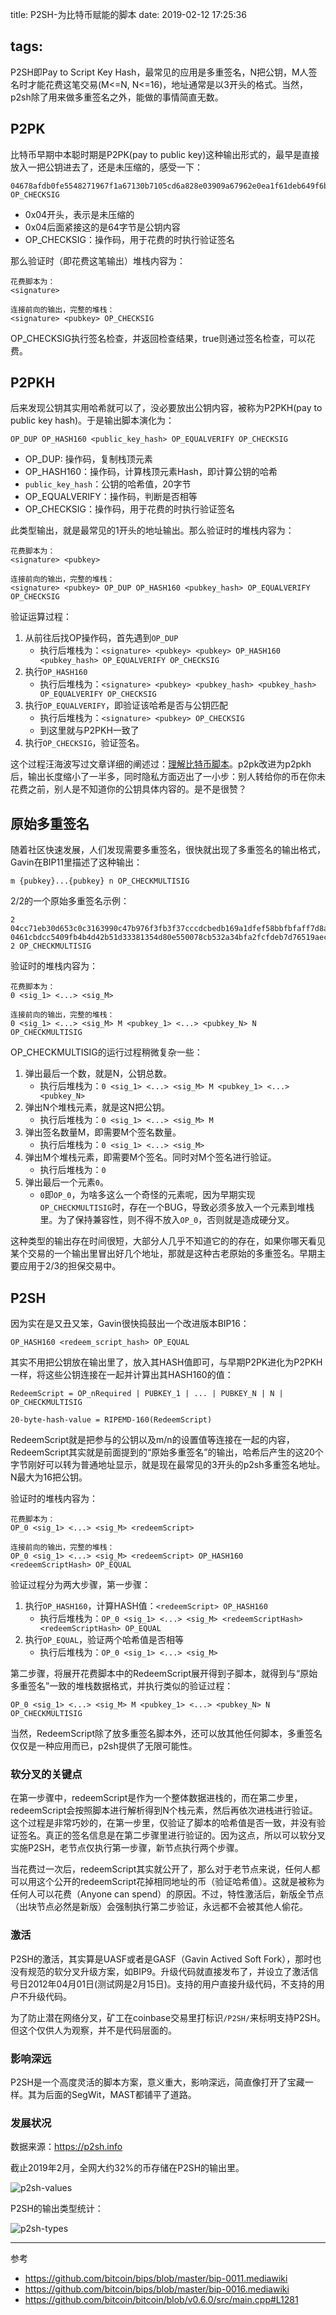 title: P2SH-为比特币赋能的脚本
date: 2019-02-12 17:25:36

tags:
---

P2SH即Pay to Script Key Hash，最常见的应用是多重签名，N把公钥，M人签名时才能花费这笔交易(M<=N, N<=16)，地址通常是以3开头的格式。当然，p2sh除了用来做多重签名之外，能做的事情简直无数。

## P2PK

比特币早期中本聪时期是P2PK(pay to public key)这种输出形式的，最早是直接放入一把公钥进去了，还是未压缩的，感受一下：

```
04678afdb0fe5548271967f1a67130b7105cd6a828e03909a67962e0ea1f61deb649f6bc3f4cef38c4f35504e51ec112de5c384df7ba0b8d578a4c702b6bf11d5f OP_CHECKSIG
```

* 0x04开头，表示是未压缩的
* 0x04后面紧接这的是64字节是公钥内容
* OP_CHECKSIG：操作码，用于花费的时执行验证签名

那么验证时（即花费这笔输出）堆栈内容为：

```
花费脚本为：
<signature>

连接前向的输出，完整的堆栈：
<signature> <pubkey> OP_CHECKSIG
```

OP_CHECKSIG执行签名检查，并返回检查结果，true则通过签名检查，可以花费。

## P2PKH

后来发现公钥其实用哈希就可以了，没必要放出公钥内容，被称为P2PKH(pay to public key hash)。于是输出脚本演化为：

```
OP_DUP OP_HASH160 <public_key_hash> OP_EQUALVERIFY OP_CHECKSIG
```

* OP_DUP: 操作码，复制栈顶元素
* OP_HASH160：操作码，计算栈顶元素Hash，即计算公钥的哈希
* `public_key_hash`：公钥的哈希值，20字节
* OP_EQUALVERIFY：操作码，判断是否相等
* OP_CHECKSIG：操作码，用于花费的时执行验证签名

此类型输出，就是最常见的1开头的地址输出。那么验证时的堆栈内容为：

```
花费脚本为：
<signature> <pubkey> 

连接前向的输出，完整的堆栈：
<signature> <pubkey> OP_DUP OP_HASH160 <pubkey_hash> OP_EQUALVERIFY OP_CHECKSIG
```

验证运算过程：

1. 从前往后找OP操作码，首先遇到`OP_DUP`
   * 执行后堆栈为：`<signature> <pubkey> <pubkey> OP_HASH160 <pubkey_hash> OP_EQUALVERIFY OP_CHECKSIG`
1. 执行`OP_HASH160`
   * 执行后堆栈为：`<signature> <pubkey> <pubkey_hash> <pubkey_hash> OP_EQUALVERIFY OP_CHECKSIG`
1. 执行`OP_EQUALVERIFY`，即验证该哈希是否与公钥匹配
   * 执行后堆栈为：`<signature> <pubkey> OP_CHECKSIG`
   * 到这里就与P2PKH一致了
1. 执行`OP_CHECKSIG`，验证签名。

这个过程汪海波写过文章详细的阐述过：[理解比特币脚本](https://panzhibiao.com/2016/04/08/understand-bitcoin-script/)。p2pk改进为p2pkh后，输出长度缩小了一半多，同时隐私方面迈出了一小步：别人转给你的币在你未花费之前，别人是不知道你的公钥具体内容的。是不是很赞？

## 原始多重签名

随着社区快速发展，人们发现需要多重签名，很快就出现了多重签名的输出格式，Gavin在BIP11里描述了这种输出：

```
m {pubkey}...{pubkey} n OP_CHECKMULTISIG
```

2/2的一个原始多重签名示例：

```
2
04cc71eb30d653c0c3163990c47b976f3fb3f37cccdcbedb169a1dfef58bbfbfaff7d8a473e7e2e6d317b87bafe8bde97e3cf8f065dec022b51d11fcdd0d348ac4
0461cbdcc5409fb4b4d42b51d33381354d80e550078cb532a34bfa2fcfdeb7d76519aecc62770f5b0e4ef8551946d8a540911abe3e7854a26f39f58b25c15342af
2 OP_CHECKMULTISIG
```

验证时的堆栈内容为：

```
花费脚本为：
0 <sig_1> <...> <sig_M>

连接前向的输出，完整的堆栈：
0 <sig_1> <...> <sig_M> M <pubkey_1> <...> <pubkey_N> N OP_CHECKMULTISIG
```

OP_CHECKMULTISIG的运行过程稍微复杂一些：

1. 弹出最后一个数，就是N，公钥总数。
   * 执行后堆栈为：`0 <sig_1> <...> <sig_M> M <pubkey_1> <...> <pubkey_N>`
1. 弹出N个堆栈元素，就是这N把公钥。
   * 执行后堆栈为：`0 <sig_1> <...> <sig_M> M`
1. 弹出签名数量M，即需要M个签名数量。
   * 执行后堆栈为：`0 <sig_1> <...> <sig_M>`
1. 弹出M个堆栈元素，即需要M个签名。同时对M个签名进行验证。
   * 执行后堆栈为：`0`
1. 弹出最后一个元素`0`。
   * `0`即`OP_0`，为啥多这么一个奇怪的元素呢，因为早期实现`OP_CHECKMULTISIG`时，存在一个BUG，导致必须多放入一个元素到堆栈里。为了保持兼容性，则不得不放入`OP_0`，否则就是造成硬分叉。

这种类型的输出存在时间很短，大部分人几乎不知道它的的存在，如果你哪天看见某个交易的一个输出里冒出好几个地址，那就是这种古老原始的多重签名。早期主要应用于2/3的担保交易中。

## P2SH

因为实在是又丑又笨，Gavin很快捣鼓出一个改进版本BIP16：

```
OP_HASH160 <redeem_script_hash> OP_EQUAL
```

其实不用把公钥放在输出里了，放入其HASH值即可，与早期P2PK进化为P2PKH一样，将这些公钥连接在一起并计算出其HASH160的值：

```
RedeemScript = OP_nRequired | PUBKEY_1 | ... | PUBKEY_N | N | OP_CHECKMULTISIG

20-byte-hash-value = RIPEMD-160(RedeemScript)
```

RedeemScript就是把参与的公钥以及m/n的设置值等连接在一起的内容，RedeemScript其实就是前面提到的“原始多重签名”的输出，哈希后产生的这20个字节刚好可以转为普通地址显示，就是现在最常见的3开头的p2sh多重签名地址。N最大为16把公钥。

验证时的堆栈内容为：

```
花费脚本为：
OP_0 <sig_1> <...> <sig_M> <redeemScript>

连接前向的输出，完整的堆栈：
OP_0 <sig_1> <...> <sig_M> <redeemScript> OP_HASH160 <redeemScriptHash> OP_EQUAL
```

验证过程分为两大步骤，第一步骤：
1. 执行`OP_HASH160`，计算HASH值：`<redeemScript> OP_HASH160`
   * 执行后堆栈为：`OP_0 <sig_1> <...> <sig_M> <redeemScriptHash><redeemScriptHash> OP_EQUAL`
2. 执行`OP_EQUAL`，验证两个哈希值是否相等
   * 执行后堆栈为：`OP_0 <sig_1> <...> <sig_M>`

第二步骤，将展开花费脚本中的RedeemScript展开得到子脚本，就得到与“原始多重签名”一致的堆栈数据格式，并执行类似的验证过程：

```
OP_0 <sig_1> <...> <sig_M> M <pubkey_1> <...> <pubkey_N> N OP_CHECKMULTISIG
```

当然，RedeemScript除了放多重签名脚本外，还可以放其他任何脚本，多重签名仅仅是一种应用而已，p2sh提供了无限可能性。

### 软分叉的关键点

在第一步骤中，redeemScript是作为一个整体数据进栈的，而在第二步里，redeemScript会按照脚本进行解析得到N个栈元素，然后再依次进栈进行验证。这个过程是非常巧妙的，在第一步里，仅验证了脚本的哈希值是否一致，并没有验证签名。真正的签名信息是在第二步骤里进行验证的。因为这点，所以可以软分叉实施P2SH，老节点仅执行第一步骤，新节点执行两个步骤。

当花费过一次后，redeemScript其实就公开了，那么对于老节点来说，任何人都可以用这个公开的redeemScript花掉相同地址的币（验证哈希值）。这就是被称为任何人可以花费（Anyone can spend）的原因。不过，特性激活后，新版全节点（出块节点必然是新版）会强制执行第二步验证，永远都不会被其他人偷花。

### 激活

P2SH的激活，其实算是UASF或者是GASF（Gavin Actived Soft Fork），那时也没有规范的软分叉升级方案，如BIP9。升级代码就直接发布了，并设立了激活信号日2012年04月01日(测试网是2月15日)。支持的用户直接升级代码，不支持的用户不升级代码。

为了防止潜在网络分叉，矿工在coinbase交易里打标识`/P2SH/`来标明支持P2SH。但这个仅供人为观察，并不是代码层面的。

### 影响深远

P2SH是一个高度灵活的脚本方案，意义重大，影响深远，简直像打开了宝藏一样。其为后面的SegWit，MAST都铺平了道路。

### 发展状况

数据来源：https://p2sh.info

截止2019年2月，全网大约32%的币存储在P2SH的输出里。

![p2sh-values](https://user-images.githubusercontent.com/514951/53393132-7ded5080-39d6-11e9-8dc9-9a859be381d2.png)

P2SH的输出类型统计：

![p2sh-types](https://user-images.githubusercontent.com/514951/53393138-834a9b00-39d6-11e9-895c-3c0d2aa1abf4.png)

---

参考
* https://github.com/bitcoin/bips/blob/master/bip-0011.mediawiki
* https://github.com/bitcoin/bips/blob/master/bip-0016.mediawiki
* https://github.com/bitcoin/bitcoin/blob/v0.6.0/src/main.cpp#L1281
